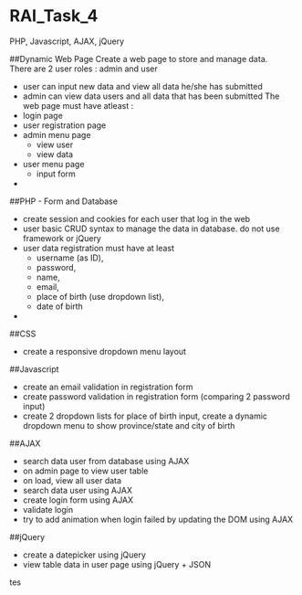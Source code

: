 # RAI_Task_4
PHP, Javascript, AJAX, jQuery

##Dynamic Web Page
Create a web page to store and manage data.<br>
There are 2 user roles : admin and user
* user can input new data and view all data he/she has submitted
* admin can view data users and all data that has been submitted
The web page must have atleast : 
* login page
* user registration page
* admin menu page
  * view user
  * view data
* user menu page
  * input form
* 

##PHP - Form and Database
* create session and cookies for each user that log in the web
* user basic CRUD syntax to manage the data in database. do not use framework or jQuery
* user data registration must have at least
  * username (as ID), 
  * password, 
  * name, 
  * email, 
  * place of birth (use dropdown list), 
  * date of birth
* 

##CSS
* create a responsive dropdown menu layout

##Javascript
* create an email validation in registration form
* create password validation in registration form (comparing 2 password input)
* create 2 dropdown lists for place of birth input, create a dynamic dropdown menu to show province/state and city of birth

##AJAX
* search data user from database using AJAX
 * on admin page to view user table
 * on load, view all user data
 * search data user using AJAX
* create login form using AJAX
 * validate login
 * try to add animation when login failed by updating the DOM using AJAX

##jQuery
* create a datepicker using jQuery
* view table data in user page using jQuery + JSON

tes
